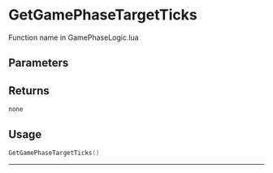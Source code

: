# GetGamePhaseTargetTicks
Function name in GamePhaseLogic.lua
## Parameters

## Returns
`none`
## Usage
```lua
GetGamePhaseTargetTicks()
```
---
